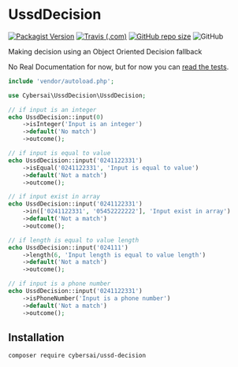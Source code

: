 # UssdDecision
[![Packagist Version](https://img.shields.io/packagist/v/cybersai/ussd-decision?style=for-the-badge)](https://packagist.org/packages/cybersai/ussd-decision)
[![Travis (.com)](https://img.shields.io/travis/cybersai/ussd-decision?style=for-the-badge)](https://travis-ci.com/cybersai/ussd-decision)
[![GitHub repo size](https://img.shields.io/github/repo-size/cybersai/ussd-decision?style=for-the-badge)](https://github.com/CyberSai/ussd-decision)
![GitHub](https://img.shields.io/github/license/cybersai/ussd-decision?style=for-the-badge)

Making decision using an Object Oriented Decision fallback

No Real Documentation for now, but for now you can [read the tests](https://github.com/cybersai/ussd-decision/blob/master/tests/UssdDecisionTest.php).
```php
include 'vendor/autoload.php';

use Cybersai\UssdDecision\UssdDecision;

// if input is an integer
echo UssdDecision::input(0)
    ->isInteger('Input is an integer')
    ->default('No match')
    ->outcome();

// if input is equal to value
echo UssdDecision::input('0241122331')
    ->isEqual('0241122331', 'Input is equal to value')
    ->default('Not a match')
    ->outcome();

// if input exist in array
echo UssdDecision::input('0241122331')
    ->in(['0241122331', '05452222222'], 'Input exist in array')
    ->default('Not a match')
    ->outcome();

// if length is equal to value length
echo UssdDecision::input('024111')
    ->length(6, 'Input length is equal to value length')
    ->default('Not a match')
    ->outcome();

// if input is a phone number
echo UssdDecision::input('0241122331')
    ->isPhoneNumber('Input is a phone number')
    ->default('Not a match')
    ->outcome();

```

## Installation
`composer require cybersai/ussd-decision`
